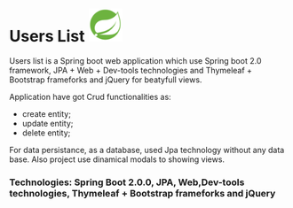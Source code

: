 # Users List  <img src="images/spring-boot.png" width ="60" height="60" title = "Spring boot"/> 

Users list is a Spring boot web application which use Spring boot 2.0 framework, JPA + Web + Dev-tools technologies and Thymeleaf + Bootstrap frameforks and jQuery for beatyfull views. 

Application have got Crud functionalities as: 
  - create entity;
  - update entity;
  - delete entity;
  
For data persistance, as a database, used Jpa technology without any data base. Also project use dinamical modals to showing views.

<h3>Technologies: Spring Boot 2.0.0, JPA, Web,Dev-tools technologies, Thymeleaf + Bootstrap frameforks and jQuery</h3>
